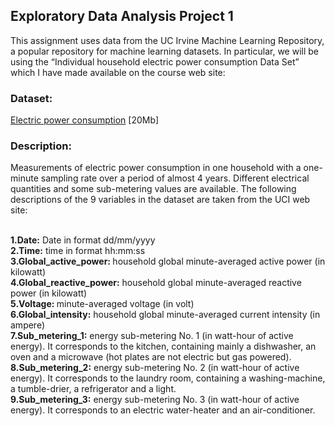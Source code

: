 ## Exploratory Data Analysis Project 1

This assignment uses data from the UC Irvine Machine Learning Repository, a popular repository for machine learning datasets. In particular, we will be using the “Individual household electric power consumption Data Set” which I have made available on the course web site:

### Dataset:
[Electric power consumption](https://d396qusza40orc.cloudfront.net/exdata%2Fdata%2Fhousehold_power_consumption.zip) [20Mb]
</br>
### Description:
Measurements of electric power consumption in one household with a one-minute sampling rate over a period of almost 4 years. Different electrical quantities and some sub-metering values are available.
The following descriptions of the 9 variables in the dataset are taken from the UCI web site:

</br>
<b> 1.Date:</b>
Date in format dd/mm/yyyy
</br>
<b> 2.Time:</b>
time in format hh:mm:ss
</br>
<b> 3.Global_active_power: </b>
household global minute-averaged active power (in kilowatt)
</br>
<b> 4.Global_reactive_power:</b>
household global minute-averaged reactive power (in kilowatt)
</br>
<b> 5.Voltage: </b>
minute-averaged voltage (in volt)
</br>
<b> 6.Global_intensity:</b>
household global minute-averaged current intensity (in ampere)
</br>
<b> 7.Sub_metering_1:</b>
energy sub-metering No. 1 (in watt-hour of active energy). It corresponds to the kitchen, containing mainly a dishwasher, an oven and a microwave (hot plates are not electric but gas powered).
</br>
<b> 8.Sub_metering_2:</b>
energy sub-metering No. 2 (in watt-hour of active energy). It corresponds to the laundry room, containing a washing-machine, a tumble-drier, a refrigerator and a light.
</br>
<b> 9.Sub_metering_3:</b>
energy sub-metering No. 3 (in watt-hour of active energy). It corresponds to an electric water-heater and an air-conditioner.




